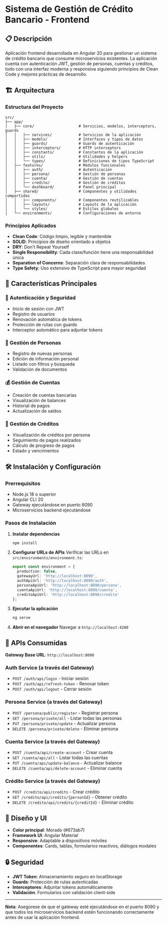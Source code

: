 # Sistema de Gestión de Crédito Bancario - Frontend

## 📋 Descripción

Aplicación frontend desarrollada en Angular 20 para gestionar un sistema de crédito bancario que consume microservicios existentes. La aplicación cuenta con autenticación JWT, gestión de personas, cuentas y créditos, todo con una interfaz moderna y responsiva siguiendo principios de Clean Code y mejores prácticas de desarrollo.

## 🏗️ Arquitectura

### Estructura del Proyecto
```
src/
├── app/
│   ├── core/                    # Servicios, modelos, interceptors, guards
│   │   ├── services/            # Servicios de la aplicación
│   │   ├── models/              # Interfaces y tipos de datos
│   │   ├── guards/              # Guards de autenticación
│   │   ├── interceptors/        # HTTP interceptors
│   │   ├── constants/           # Constantes de la aplicación
│   │   ├── utils/               # Utilidades y helpers
│   │   └── types/               # Definiciones de tipos TypeScript
│   ├── features/                # Módulos funcionales
│   │   ├── auth/                # Autenticación
│   │   ├── persona/             # Gestión de personas
│   │   ├── cuenta/              # Gestión de cuentas
│   │   ├── credito/             # Gestión de créditos
│   │   └── dashboard/           # Panel principal
│   ├── shared/                  # Componentes y utilidades compartidas
│   │   ├── components/          # Componentes reutilizables
│   │   ├── layouts/             # Layouts de la aplicación
│   │   └── styles/              # Estilos globales
│   └── environments/            # Configuraciones de entorno
```

### Principios Aplicados
- **Clean Code**: Código limpio, legible y mantenible
- **SOLID**: Principios de diseño orientado a objetos
- **DRY**: Don't Repeat Yourself
- **Single Responsibility**: Cada clase/función tiene una responsabilidad única
- **Separation of Concerns**: Separación clara de responsabilidades
- **Type Safety**: Uso extensivo de TypeScript para mayor seguridad

## 🚀 Características Principales

### 🔐 Autenticación y Seguridad
- Inicio de sesión con JWT
- Registro de usuarios
- Renovación automática de tokens
- Protección de rutas con guards
- Interceptor automático para adjuntar tokens

### 👥 Gestión de Personas
- Registro de nuevas personas
- Edición de información personal
- Listado con filtros y búsqueda
- Validación de documentos

### 💰 Gestión de Cuentas
- Creación de cuentas bancarias
- Visualización de balances
- Historial de pagos
- Actualización de saldos

### 🏦 Gestión de Créditos
- Visualización de créditos por persona
- Seguimiento de pagos realizados
- Cálculo de progreso de pagos
- Estado y vencimientos

## 🛠️ Instalación y Configuración

### Prerrequisitos
- Node.js 18 o superior
- Angular CLI 20
- Gateway ejecutándose en puerto 8090
- Microservicios backend ejecutándose

### Pasos de Instalación

1. **Instalar dependencias**
   ```bash
   npm install
   ```

2. **Configurar URLs de APIs**
   Verificar las URLs en `src/environments/environment.ts`:
   ```typescript
   export const environment = {
     production: false,
     gatewayUrl: 'http://localhost:8090',
     authApiUrl: 'http://localhost:8090/auth',
     personaApiUrl: 'http://localhost:8090/persona',
     cuentaApiUrl: 'http://localhost:8090/cuenta',
     creditoApiUrl: 'http://localhost:8090/credito'
   };
   ```

3. **Ejecutar la aplicación**
   ```bash
   ng serve
   ```

4. **Abrir en el navegador**
   Navegar a `http://localhost:4200`

## 📡 APIs Consumidas

**Gateway Base URL**: `http://localhost:8090`

### Auth Service (a través del Gateway)
- `POST /auth/api/login` - Iniciar sesión
- `POST /auth/api/refresh-token` - Renovar token
- `POST /auth/api/logout` - Cerrar sesión

### Persona Service (a través del Gateway)
- `POST /persona/public/register` - Registrar persona
- `GET /persona/private/all` - Listar todas las personas
- `PUT /persona/private/update` - Actualizar persona
- `DELETE /persona/private/delete` - Eliminar persona

### Cuenta Service (a través del Gateway)
- `POST /cuenta/api/create-account` - Crear cuenta
- `GET /cuenta/api/all` - Listar todas las cuentas
- `PUT /cuenta/api/update-balance` - Actualizar balance
- `DELETE /cuenta/api/delete-account` - Eliminar cuenta

### Crédito Service (a través del Gateway)
- `POST /credito/api/credits` - Crear crédito
- `GET /credito/api/credits/{personId}` - Obtener crédito
- `DELETE /credito/api/credits/{creditId}` - Eliminar crédito

## 🎨 Diseño y UI

- **Color principal**: Morado (#673ab7)
- **Framework UI**: Angular Material
- **Responsive**: Adaptable a dispositivos móviles
- **Componentes**: Cards, tablas, formularios reactivos, diálogos modales

## 🔒 Seguridad

- **JWT Token**: Almacenamiento seguro en localStorage
- **Guards**: Protección de rutas autenticadas
- **Interceptores**: Adjuntar tokens automáticamente
- **Validación**: Formularios con validación client-side

---

**Nota**: Asegúrese de que el gateway esté ejecutándose en el puerto 8090 y que todos los microservicios backend estén funcionando correctamente antes de usar la aplicación frontend.
